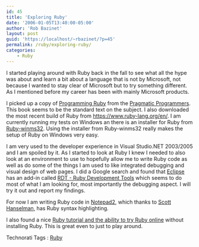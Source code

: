 ```yaml
---
id: 45
title: 'Exploring Ruby'
date: '2006-01-05T13:40:00-05:00'
author: 'Rob Bazinet'
layout: post
guid: 'https://localhost/~rbazinet/?p=45'
permalink: /ruby/exploring-ruby/
categories:
    - Ruby
---
```


I started playing around with Ruby back in the fall to see what all the hype was about and learn a bit about a language that is not by Microsoft, not because I wanted to stay clear of Microsoft but to try something different. As I mentioned before my career has been with mainly Microsoft products.

I picked up a copy of [Programming Ruby](https://www.pragmaticprogrammer.com/titles/ruby/index.html) from the [Pragmatic Programmers](https://www.pragmaticprogrammer.com/index.html). This book seems to be the standard text on the subject. I also downloaded the most recent build of Ruby from <https://www.ruby-lang.org/en/>. I am currently running my tests on Windows an there is an installer for Ruby from [Ruby-winms32](https://www.garbagecollect.jp/ruby/mswin32/en/). Using the installer from Ruby-winms32 really makes the setup of Ruby on Windows very easy.

I am very used to the developer experience in Visual Studio.NET 2003/2005 and I am spoiled by it. As I started to look at Ruby I knew I needed to also look at an environment to use to hopefully allow me to write Ruby code as well as do some of the things I am used to like integrated debugging and visual design of web pages. I did a Google search and found that [Eclipse](https://www.eclipse.org/) has an add-in called [RDT - Ruby Development Tools](https://rubyeclipse.sourceforge.net/) which seems to do most of what I am looking for, most importantly the debugging aspect. I will try it out and report my findings.

For now I am writing Ruby code in [Notepad2](https://www.flos-freeware.ch/notepad2.html), which thanks to [Scott Hanselman](https://www.hanselman.com/blog/NewNotepad2WithRubySyntaxHighlighting.aspx), has Ruby syntax highlighting.

I also found a nice [Ruby tutorial and the ability to try Ruby online](https://tryruby.hobix.com/) without installing Ruby. This is great even to just to play around.

Technorati Tags : [Ruby](https://technorati.com/tag/Ruby)